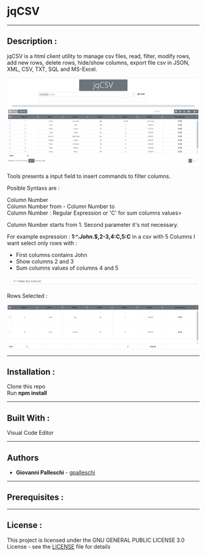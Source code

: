 # jqCSV

----

## Description :

jqCSV is a html client utility to manage csv files, read, filter, modify rows, add new rows, delete rows, hide/show columns, export file csv in JSON, XML, CSV, TXT, SQL and MS-Excel.    

![jqCSV](./img/jqCSV.png)  

Tools presents a input field to insert commands to filter columns.

Posible Syntaxs are :

Column Number   
Column Number from - Column Number to  
Column Number : Regular Expression or 'C' for sum columns values>   

Column Number starts from 1.
Second parameter it's not necessary.  

For example expression : **1:^.*John.*$,2-3,4:C,5:C** in a csv with 5 Columns I want select only rows with :

<ul>
<li>First columns contains John</li>
<li>Show columns 2 and 3</li>
<li>Sum columns values of columns 4 and 5</li>
</ul>

![jqCSV](./img/jqCSV_2.png)  

Rows Selected :

![jqCSV](./img/jqCSV_3.png)    

----

## Installation :

Clone this repo  
Run **npm install**

----

## Built With :

Visual Code Editor  

----

## Authors

* **Giovanni Palleschi** - [gpalleschi](https://github.com/gpalleschi)  

----

## Prerequisites :

----

## License :

This project is licensed under the GNU GENERAL PUBLIC LICENSE 3.0 License - see the [LICENSE](LICENSE) file for details
